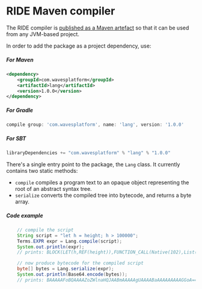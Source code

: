 # RIDE Maven compiler

The RIDE compiler is [published as a Maven artefact](https://mvnrepository.com/artifact/com.wavesplatform/lang) so that it can be used from any JVM-based project.

In order to add the package as a project dependency, use:

##### For Maven
```xml
<dependency>
    <groupId>com.wavesplatform</groupId>
    <artifactId>lang</artifactId>
    <version>1.0.0</version>
</dependency>
```
##### For Gradle
```groovy
compile group: 'com.wavesplatform', name: 'lang', version: '1.0.0'
```
##### For SBT
```scala
libraryDependencies += "com.wavesplatform" % "lang" % "1.0.0"
```

There's a single entry point to the package, the `Lang` class. It currently contains two static methods:
* `compile` compiles a program text to an opaque object representing the root of an abstract syntax tree.
* `serialize` converts the compiled tree into bytecode, and returns a byte array.

##### Code example
```java
    // compile the script
    String script = "let h = height; h > 100000";
    Terms.EXPR expr = Lang.compile(script);
    System.out.println(expr);
    // prints: BLOCK(LET(h,REF(height)),FUNCTION_CALL(Native(102),List(REF(h), CONST_LONG(100000))))

    // now produce bytecode for the compiled script
    byte[] bytes = Lang.serialize(expr);
    System.out.println(Base64.encode(bytes));
    // prints: BAAAAAFoBQAAAAZoZWlnaHQJAABmAAAAAgUAAAABaAAAAAAAAAGGoA==
```

